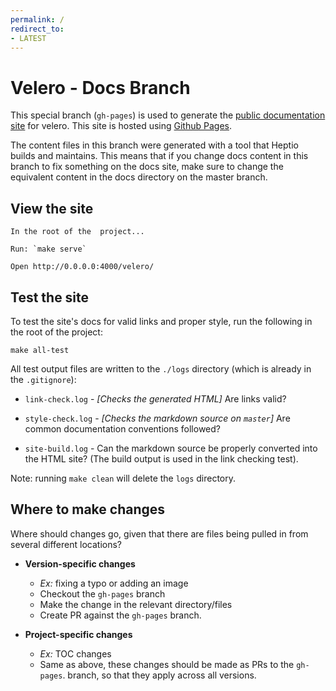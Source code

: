 ```yaml
---
permalink: /
redirect_to:
- LATEST
---
```


# Velero - Docs Branch

This special branch (`gh-pages`) is used to generate the [public documentation site](https://heptio.github.io/velero)
for velero. This site is hosted using [Github Pages](https://help.github.com/articles/what-is-github-pages/).

The content files in this branch were generated with a tool that Heptio builds and maintains. This means that if you change docs content in this branch to fix something on the docs site, make sure to change the equivalent content in the docs directory on the master branch.

## View the site

    In the root of the  project...

    Run: `make serve`

    Open http://0.0.0.0:4000/velero/

## Test the site

To test the site's docs for valid links and proper style, run the following in the root of the project:

```
make all-test
```

All test output files are written to the `./logs` directory (which is already in the `.gitignore`):
* `link-check.log` - *[Checks the generated HTML]* Are links valid?

* `style-check.log` - *[Checks the markdown source on `master`]* Are common documentation conventions followed?

* `site-build.log` - Can the markdown source be properly converted into the HTML site? (The build output is used in the link checking test).

Note: running `make clean` will delete the `logs` directory.

## Where to make changes

Where should changes go, given that there are files being pulled in from several different locations?

* **Version-specific changes**
    * *Ex:* fixing a typo or adding an image
    * Checkout the `gh-pages` branch
    * Make the change in the relevant directory/files
    * Create PR against the `gh-pages` branch.

* **Project-specific changes**
  * *Ex:* TOC changes
  * Same as above, these changes should be made as PRs to the `gh-pages`. branch, so that they apply across all versions.